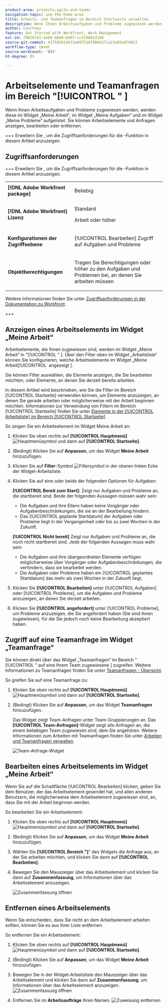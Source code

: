 ```yaml
---
product-area: projects;agile-and-teams
navigation-topic: use-the-home-area
title: Arbeits- und Teamanfragen im Bereich Startseite verwalten
description: Wenn Ihnen Arbeitsaufgaben und Probleme zugewiesen werden, werden diese im Widget „Meine Arbeit“, im Widget „Meine Aufgaben“ und im Widget „Meine Probleme“ aufgelistet.  Sie können Arbeitselemente und Anfragen anzeigen, bearbeiten oder entfernen.
author: Courtney
feature: Get Started with Workfront, Work Management
exl-id: 79826743-eeb9-4849-b46f-cc3f086e3194
source-git-commit: 41f58261d4f2e6075187886b371a23eb5e97d823
workflow-type: tm+mt
source-wordcount: '801'
ht-degree: 0%

---
```



# Arbeitselemente und Teamanfragen im Bereich &quot;[!UICONTROL &quot; &#x200B;]

Wenn Ihnen Arbeitsaufgaben und Probleme zugewiesen werden, werden diese im Widget „Meine Arbeit“, im Widget „Meine Aufgaben“ und im Widget „Meine Probleme“ aufgelistet.  Sie können Arbeitselemente und Anfragen anzeigen, bearbeiten oder entfernen.

+++ Erweitern Sie , um die Zugriffsanforderungen für die -Funktion in diesem Artikel anzuzeigen.

## Zugriffsanforderungen

+++ Erweitern Sie , um die Zugriffsanforderungen für die -Funktion in diesem Artikel anzuzeigen. 

<table style="table-layout:auto"> 
 <col> 
 </col> 
 <col> 
 </col> 
 <tbody> 
  <tr> 
   <td role="rowheader"><strong>[!DNL Adobe Workfront package]</strong></td> 
   <td> <p>Beliebig</p> </td> 
  </tr> 
  <tr> 
   <td role="rowheader"><strong>[!DNL Adobe Workfront] Lizenz</strong></td> 
   <td>
   <p>Standard</p>
    <p>Arbeit oder höher</p> </td> 
  </tr> 
  <tr> 
   <td role="rowheader"><strong>Konfigurationen der Zugriffsebene</strong></td> 
   <td> <p>[!UICONTROL Bearbeiten] Zugriff auf Aufgaben und Probleme</p> </td> 
  </tr> 
  <tr> 
   <td role="rowheader"><strong>Objektberechtigungen</strong></td> 
   <td> <p>Tragen Sie Berechtigungen oder höher zu den Aufgaben und Problemen bei, an denen Sie arbeiten müssen</p></td> 
  </tr> 
 </tbody> 
</table>

Weitere Informationen finden Sie unter [Zugriffsanforderungen in der Dokumentation zu Workfront](/help/quicksilver/administration-and-setup/add-users/access-levels-and-object-permissions/access-level-requirements-in-documentation.md).

+++

## Anzeigen eines Arbeitselements im Widget „Meine Arbeit“

Arbeitselemente, die Ihnen zugewiesen sind, werden im Widget „Meine Arbeit“ in &quot;[!UICONTROL &quot; &#x200B;]. Über den Filter oben im Widget „Arbeitsliste“ können Sie konfigurieren, welche Arbeitselemente im Widget „Meine Arbeit[!UICONTROL &#x200B; angezeigt &#x200B;].

Sie können Filter auswählen, die Elemente anzeigen, die Sie bearbeiten möchten, oder Elemente, an denen Sie derzeit bereits arbeiten.

In diesem Artikel wird beschrieben, wie Sie die Filter im Bereich [!UICONTROL Startseite] verwenden können, um Elemente anzuzeigen, an denen Sie gerade arbeiten oder möglicherweise mit der Arbeit beginnen möchten. Informationen zur Verwendung von Filtern im Bereich [!UICONTROL Startseite] finden Sie unter [Elemente in der [!UICONTROL Arbeitsliste] im Bereich [!UICONTROL Startseite]](/help/quicksilver/workfront-basics/using-home/using-the-home-area/display-items-in-home-work-list.md).

So zeigen Sie ein Arbeitselement im Widget Meine Arbeit an:

1. Klicken Sie oben rechts auf **[!UICONTROL Hauptmenü]** ![Hauptmenüsymbol](assets/main-menu-icon.png) und dann auf **[!UICONTROL Startseite]**.
1. (Bedingt) Klicken Sie auf **Anpassen**, um das Widget **Meine Arbeit** hinzuzufügen.

1. Klicken Sie auf **Filter**-Symbol ![Filtersymbol](assets/filter-nwepng.png) in der oberen linken Ecke der Widget-Arbeitsliste.

1. Klicken Sie auf eine oder beide der folgenden Optionen für Aufgaben:

   **[!UICONTROL Bereit zum Start]:** Zeigt nur Aufgaben und Probleme an, die startbereit sind. Beide der folgenden Aussagen müssen wahr sein:

   * Die Aufgaben und ihre Eltern haben keine Vorgänger oder Aufgabenbeschränkungen, die sie an der Bearbeitung hindern.
   * Das [!UICONTROL geplante Startdatum] der Aufgaben oder Probleme liegt in der Vergangenheit oder bis zu zwei Wochen in der Zukunft.

   **[!UICONTROL Nicht bereit]** Zeigt nur Aufgaben und Probleme an, die noch nicht startbereit sind. Jede der folgenden Aussagen muss wahr sein:

   * Die Aufgaben und ihre übergeordneten Elemente verfügen möglicherweise über Vorgänger oder Aufgabenbeschränkungen, die verhindern, dass sie bearbeitet werden.
   * Die Aufgaben oder Probleme haben ein [!UICONTROL geplantes Startdatum] das mehr als zwei Wochen in der Zukunft liegt.

1. Klicken Sie **[!UICONTROL Bearbeiten]** unter [!UICONTROL Aufgaben] oder [!UICONTROL Probleme], um die Aufgaben und Probleme anzuzeigen, an denen Sie derzeit arbeiten.
1. Klicken Sie **[!UICONTROL angefordert]** unter [!UICONTROL Probleme], um Probleme anzuzeigen, die Sie angefordert haben (Sie sind ihnen zugewiesen), für die Sie jedoch noch keine Bearbeitung akzeptiert haben.

## Zugriff auf eine Teamanfrage im Widget „Teamanfrage“

Sie können direkt über das Widget „Teamanfragen“ im Bereich &quot;[!UICONTROL &quot; auf eine Ihrem Team zugewiesene &#x200B;] zugreifen. Weitere Informationen zu Teamanfragen finden Sie unter [Teamanfragen - Übersicht](../../../people-teams-and-groups/work-with-team-requests/team-requests-overview.md).

So greifen Sie auf eine Teamanfrage zu:

1. Klicken Sie oben rechts auf **[!UICONTROL Hauptmenü]** ![Hauptmenüsymbol](assets/main-menu-icon.png) und dann auf **[!UICONTROL Startseite]**.
1. (Bedingt) Klicken Sie auf **Anpassen**, um das Widget **Teamanfragen** hinzuzufügen.

   Das Widget zeigt Team-Anfragen unter Team-Gruppierungen an. Das **[!UICONTROL Team-Anfragen]**-Widget zeigt alle Anfragen an, die einem beliebigen Team zugewiesen sind, dem Sie angehören. Weitere Informationen zum Arbeiten mit Teamanfragen finden Sie unter [Arbeiten und Teamanfragen verwalten](../../../people-teams-and-groups/work-with-team-requests/manage-work-and-team-requests.md).

   ![Team-Anfrage-Widget](assets/team-request-widget.png)

## Bearbeiten eines Arbeitselements im Widget „Meine Arbeit“

Wenn Sie auf die Schaltfläche [!UICONTROL Bearbeiten] klicken, geben Sie dem Benutzer, der das Arbeitselement gesendet hat, und allen anderen Benutzern, die möglicherweise dem Arbeitselement zugewiesen sind, an, dass Sie mit der Arbeit beginnen werden.

So bearbeiten Sie ein Arbeitselement:

1. Klicken Sie oben rechts auf **[!UICONTROL Hauptmenü]** ![Hauptmenüsymbol](assets/main-menu-icon.png) und dann auf **[!UICONTROL Startseite]**.
1. (Bedingt) Klicken Sie auf **Anpassen**, um das Widget **Meine Arbeit** hinzuzufügen.

1. Wählen Sie **[!UICONTROL Bereich &quot;]**&quot; des Widgets die Anfrage aus, an der Sie arbeiten möchten, und klicken Sie dann auf **[!UICONTROL Bearbeiten]**.
1. Bewegen Sie den Mauszeiger über das Arbeitselement und klicken Sie dann auf **Zusammenfassung**, um Informationen über das Arbeitselement anzuzeigen.

   ![Zusammenfassung öffnen](assets/open-summary-new-home.png)


## Entfernen eines Arbeitselements

Wenn Sie entscheiden, dass Sie nicht an dem Arbeitselement arbeiten sollten, können Sie es aus Ihrer Liste entfernen.

So entfernen Sie ein Arbeitselement:

1. Klicken Sie oben rechts auf **[!UICONTROL Hauptmenü]** ![Hauptmenüsymbol](assets/main-menu-icon.png) und dann auf **[!UICONTROL Startseite]**.
1. (Bedingt) Klicken Sie auf **Anpassen**, um das Widget **Meine Arbeit** hinzuzufügen.

1. Bewegen Sie in der Widget-Arbeitsliste den Mauszeiger über das Arbeitselement und klicken Sie dann auf **Zusammenfassung**, um Informationen über das Arbeitselement anzuzeigen.
   ![Zusammenfassung öffnen](assets/open-summary-new-home.png)
1. Entfernen Sie im **Arbeitsaufträge** Ihren Namen.
   ![Zuweisung entfernen](assets/remove-assignment.png)



<!--
## Reassign a request

1. Click the **[!UICONTROL Main Menu]** ![Main Menu icon](assets/main-menu-icon.png) in the upper-right corner, then click **[!UICONTROL Home]**.
1. In the **[!UICONTROL Work List]** area, select the request you want to reassign.

1. Click on the **[!UICONTROL Assignments]** widget and remove yourself from the request, then type the name of the user you want to reassign the request to.

   >[!TIP]
   >
   >If the work request is still in the Ready to Start or Not Ready state, you can use the **[!UICONTROL Reassign]** button in the **[!UICONTROL More]** menu in the [!UICONTROL Work List].\
   >![Reassign button](assets/reassign-in-left-panel-350x204.png)

1. If a task's status is changed to [!UICONTROL New] or [!UICONTROL In Progress] after it was completed, you must unassign the user, save the task, then reassign the user in order for the task to reappear in their Home Work List.



## Reply to a request

You can reply to a request to further clarify the request or to propose a new date.

1. Click the **[!UICONTROL Main Menu]** ![Main Menu icon](assets/main-menu-icon.png) in the upper-right corner, then click **[!UICONTROL Home]**.
1. In the **[!UICONTROL Work List]** area, select the request you want to reply to.
1. Locate the individual who assigned the request to you.

   You can find this information on the [!UICONTROL Updates] tab of the task. Make sure the option to **[!UICONTROL Show System Updates]** is enabled.

1. Click **[!UICONTROL Start new update]** and begin typing your reply.
1. Enter the name of the recipient in the **[!UICONTROL Notify]** box, then click **[!UICONTROL Update]**.

   >[!TIP]
   >
   >If the work request is still in the Ready to Start or [!UICONTROL Not Ready] state, you can use the **[!UICONTROL Reply]** button in the **[!UICONTROL More]** menu in the [!UICONTROL Work List].\
   >![[!UICONTROL Reply button]](assets/reassign-in-left-panel-350x204.png)   

   -->
